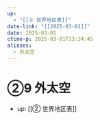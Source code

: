 ```yaml
---
up:
  - "[[② 世界地区表]]"
date-link: "[[2025-03-01]]"
date: 2025-03-01
ctime-p: 2025-03-01T13:24:45
aliases:
  - 外太空
---
```


# ②9 外太空

- up: [[② 世界地区表]]
